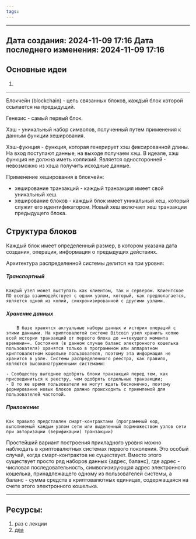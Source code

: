```yaml
---
tags:
---
```

---
Дата создания: 2024-11-09 17:16
Дата последнего изменения: 2024-11-09 17:16
---
## Основные идеи
1) 
---
Блокчейн (blockchain) - цепь связанных блоков, каждый блок которой ссылается на предыдущий. 

Генезис - самый первый блок.

Хэш - уникальный набор символов, полученный путем применения к  данным функции хеширования. 

Хэш-фукнция - функция, которая генерирует хэш фиксированной длины. На вход поступают данные, на выходе получаем хэш. В идеале, хэш функция не должна иметь коллизий. Является односторонней - невозможно из хэша получить исходные данные.

Применение хеширования в блокчейн:
 - хеширование транзакций - каждый транзакция имеет свой уникальный хеш.
 - хеширование блоков - каждый блок имеет уникальный хеш, который служит его идентификатором. Новый хеш включает хеш транзакции предыдущего блока. 

## Структура блоков

Каждый блок имеет определенный размер, в котором указана дата создания, операция, информация о предыдущих действиях.

Архитектура распределенной системы делится на три уровня:
##### *Транспортный*
    Каждый узел может выступать как клиентом, так и сервером. Клиентское ПО всегда взаимодействует с одним узлом, который, как предполагается, является одной из копий, синхронизированной с другими узлами.
##### *Хранение данных*
        В базе хранятся актуальные наборы данных и история операций с этими данными. На криптовалютой системе Bitcoin узел хранить копию всей истории транзакций от первого блока до ==текущего момента времени==. Состояния (в данном случае баланс электронного кошелька пользователя) хранятся только в программном или аппаратном криптовалютном кошельке пользователя, поэтому эта информация не хранится в узле. Системы распределенного реестра, как правило, являются высоконагруженными системами:

    - Сообществу выгоднее одобрять блоки транзакций перед тем, как присоединиться к реестру, чем одобрять отдельные транзакции;
    - В то же время пользователи не могут ждать бесконечно, поэтому формирование новых блоков должно происходить с приемлемой для пользователей частотой.

 ##### *Приложение*
    Как правило представлен смарт-контрактами (программный код, выполняемый каждым узлом сети или выделенный подмножеством узлов сети при авторизации (верификации) транзакции)
    
Простейший вариант построения прикладного уровня можно наблюдать в криптовалютных системах первого поколения. Это особый случай, когда смарт-контрактов не существует. Вместо этого существует просто ряд наборов данных {адрес, баланс}, где адрес - числовая последовательность, символизирующая адрес электронного кошелька, принадлежащего одному из пользователей системы, а баланс - сумма средств в криптовалютных единицах, содержащаяся на счете этого электронного кошелька.

---
## Ресурсы:
1) раз с лекции
2) [два](https://pikabu.ru/story/blokcheyn_iznutri_kak_ustroen_bitkoin_razbiraemsya_raz_i_navsegda_chelovecheskim_yazyikom_dlinnopost_8857566#comments)
